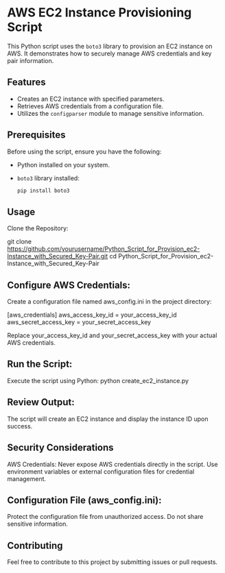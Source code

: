 # AWS EC2 Instance Provisioning Script

This Python script uses the `boto3` library to provision an EC2 instance on AWS. It demonstrates how to securely manage AWS credentials and key pair information.

## Features

- Creates an EC2 instance with specified parameters.
- Retrieves AWS credentials from a configuration file.
- Utilizes the `configparser` module to manage sensitive information.

## Prerequisites

Before using the script, ensure you have the following:

- Python installed on your system.
- `boto3` library installed:

  ```bash
  pip install boto3

## Usage
Clone the Repository:

git clone https://github.com/yourusername/Python_Script_for_Provision_ec2-Instance_with_Secured_Key-Pair.git
cd Python_Script_for_Provision_ec2-Instance_with_Secured_Key-Pair

## Configure AWS Credentials:

Create a configuration file named aws_config.ini in the project directory:

[aws_credentials]
aws_access_key_id = your_access_key_id
aws_secret_access_key = your_secret_access_key

Replace your_access_key_id and your_secret_access_key with your actual AWS credentials.

## Run the Script:

Execute the script using Python:
python create_ec2_instance.py

## Review Output:
The script will create an EC2 instance and display the instance ID upon success.

## Security Considerations
AWS Credentials:
Never expose AWS credentials directly in the script.
Use environment variables or external configuration files for credential management.

## Configuration File (aws_config.ini):
Protect the configuration file from unauthorized access.
Do not share sensitive information.

## Contributing
Feel free to contribute to this project by submitting issues or pull requests.












